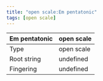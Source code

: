 ```yaml
---
title: "open scale:Em pentatonic"
tags: [open scale]
---
```


|Em pentatonic|open scale|
|---|---|
|Type|open scale|
|Root string|undefined|
|Fingering|undefined|

